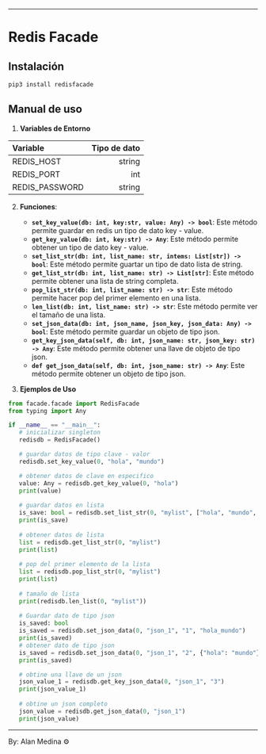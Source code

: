 
---

# Redis Facade

## Instalación

```bash
pip3 install redisfacade
```

## Manual de uso
1. **Variables de Entorno**

| Variable | Tipo de dato |
|:-|-:|
|REDIS_HOST|string|
|REDIS_PORT|int|
|REDIS_PASSWORD|string|

2. **Funciones**:
   - **`set_key_value(db: int, key:str, value: Any) -> bool`**: Este método permite guardar en redis un tipo de dato key - value.
   - **`get_key_value(db: int, key:str) -> Any`**: Este método permite obtener un tipo de dato key - value.
   - **`set_list_str(db: int, list_name: str, intems: List[str]) -> bool`**: Este método permite guartar un tipo de dato lista de string.
   - **`get_list_str(db: int, list_name: str) -> List[str]`**: Este método permite obtener una lista de string completa.
   - **`pop_list_str(db: int, list_name: str) -> str`**: Este método permite hacer pop del primer elemento en una lista.
   - **`len_list(db: int, list_name: str) -> str`**: Este método permite ver el tamaño de una lista.
   - **`set_json_data(db: int, json_name, json_key, json_data: Any) -> bool`**: Este método permite guardar un objeto de tipo json.
   - **`get_key_json_data(self, db: int, json_name: str, json_key: str) -> Any`**: Este método permite obtener una llave de objeto de tipo json.
   - **`def get_json_data(self, db: int, json_name: str) -> Any`**: Este método permite obtener un objeto de tipo json.

3. **Ejemplos de Uso**
```py
from facade.facade import RedisFacade
from typing import Any

if __name__ == "__main__":
   # inicializar singleton
   redisdb = RedisFacade()

   # guardar datos de tipo clave - valor
   redisdb.set_key_value(0, "hola", "mundo")

   # obtener datos de clave en especifico
   value: Any = redisdb.get_key_value(0, "hola")
   print(value)
   
   # guardar datos en lista
   is_save: bool = redisdb.set_list_str(0, "mylist", ["hola", "mundo", "beetmann"])
   print(is_save)
   
   # obtener datos de lista
   list = redisdb.get_list_str(0, "mylist")
   print(list)
   
   # pop del primer elemento de la lista
   list = redisdb.pop_list_str(0, "mylist")
   print(list)
   
   # tamaño de lista
   print(redisdb.len_list(0, "mylist"))
   
   # Guardar dato de tipo json
   is_saved: bool 
   is_saved = redisdb.set_json_data(0, "json_1", "1", "hola_mundo")
   print(is_saved)
   # obtener dato de tipo json
   is_saved = redisdb.set_json_data(0, "json_1", "2", {"hola": "mundo"})
   print(is_saved)

   # obtine una llave de un json
   json_value_1 = redisdb.get_key_json_data(0, "json_1", "3")
   print(json_value_1)
   
   # obtine un json completo
   json_value = redisdb.get_json_data(0, "json_1")
   print(json_value)

```

---

By: Alan Medina ⚙️

